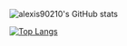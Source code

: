 ![alexis90210's GitHub stats](https://github-readme-stats.vercel.app/api?username=alexis90210&show_icons=true&theme=radical)

[![Top Langs](https://github-readme-stats.vercel.app/api/top-langs/?username=alexis90210&layout=compact)](https://github.com/alexis90210/github-readme-stats)
